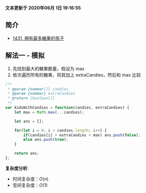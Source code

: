 **文本更新于 2020年06月 1日 19:16:55**
## 简介
- [1431. 拥有最多糖果的孩子](https://leetcode-cn.com/problems/kids-with-the-greatest-number-of-candies/)

## 解法一 - 模拟
1. 先找到最大的糖果数量，假设为 max
2. 依次遍历所有的糖果，将其加上 extraCandies，然后和 max 比较

```javascript
/**
 * @param {number[]} candies
 * @param {number} extraCandies
 * @return {boolean[]}
 */
var kidsWithCandies = function(candies, extraCandies) {
    let max = Math.max(...candies);

    let ans = [];

    for(let i = 0; i < candies.length; i++) {
        if(candies[i] + extraCandies < max) ans.push(false);
        else ans.push(true);
    }

    return ans;
};
```
**复杂度分析**:
- 时间复杂度：$O(n)$
- 空间复杂度：$O(1)$

